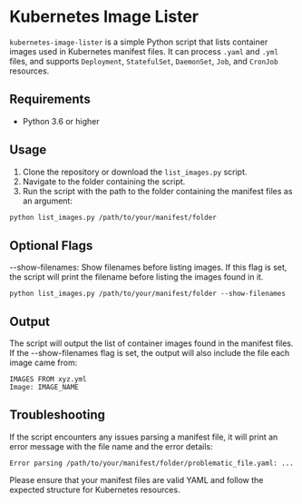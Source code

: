 # Kubernetes Image Lister

`kubernetes-image-lister` is a simple Python script that lists container images used in Kubernetes manifest files. It can process `.yaml` and `.yml` files, and supports `Deployment`, `StatefulSet`, `DaemonSet`, `Job`, and `CronJob` resources.

## Requirements

- Python 3.6 or higher

## Usage

1. Clone the repository or download the `list_images.py` script.
2. Navigate to the folder containing the script.
3. Run the script with the path to the folder containing the manifest files as an argument:

```bash
python list_images.py /path/to/your/manifest/folder
```

## Optional Flags
--show-filenames: Show filenames before listing images. If this flag is set, the script will print the filename before listing the images found in it.

```
python list_images.py /path/to/your/manifest/folder --show-filenames
```

## Output
The script will output the list of container images found in the manifest files. If the --show-filenames flag is set, the output will also include the file each image came from:

```
IMAGES FROM xyz.yml
Image: IMAGE_NAME
```

## Troubleshooting
If the script encounters any issues parsing a manifest file, it will print an error message with the file name and the error details:

```
Error parsing /path/to/your/manifest/folder/problematic_file.yaml: ...
```

Please ensure that your manifest files are valid YAML and follow the expected structure for Kubernetes resources.
